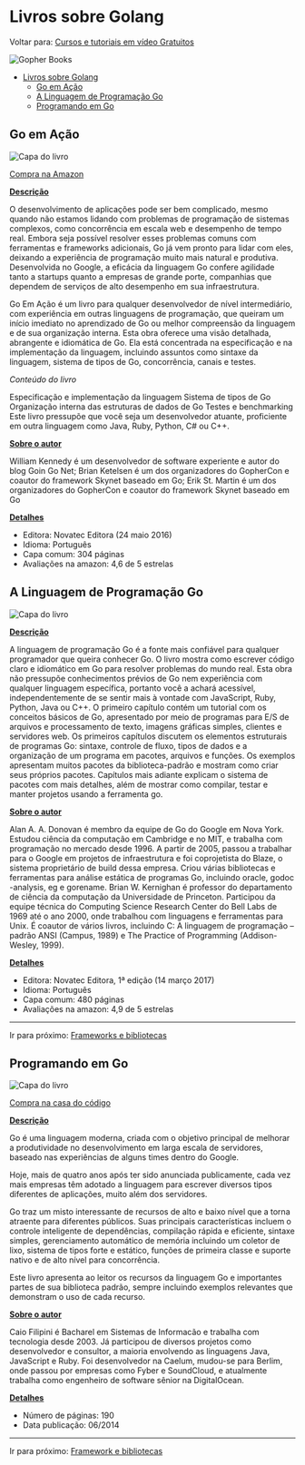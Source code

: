 # Livros sobre Golang
Voltar para: [Cursos e tutoriais em vídeo Gratuitos](../free-videos-references/README.md)

![Gopher Books](./assets/gopher-books.png)

- [Livros sobre Golang](#livros-sobre-golang)
  - [Go em Ação](#go-em-ação)
  - [A Linguagem de Programação Go](#a-linguagem-de-programação-go)
  - [Programando em Go](#programando-em-go)


## Go em Ação
![Capa do livro](./assets/book-go-in-action.jpg)

[Compra na Amazon](https://www.amazon.com.br/Go-em-A%C3%A7%C3%A3o-William-Kennedy/dp/8575225065)

**<u>Descrição</u>**

O desenvolvimento de aplicações pode ser bem complicado, mesmo quando não estamos lidando com problemas de programação de sistemas complexos, como concorrência em escala web e desempenho de tempo real. Embora seja possível resolver esses problemas comuns com ferramentas e frameworks adicionais, Go já vem pronto para lidar com eles, deixando a experiência de programação muito mais natural e produtiva. Desenvolvida no Google, a eficácia da linguagem Go confere agilidade tanto a startups quanto a empresas de grande porte, companhias que dependem de serviços de alto desempenho em sua infraestrutura.

Go Em Ação é um livro para qualquer desenvolvedor de nível intermediário, com experiência em outras linguagens de programação, que queiram um início imediato no aprendizado de Go ou melhor compreensão da linguagem e de sua organização interna. Esta obra oferece uma visão detalhada, abrangente e idiomática de Go. Ela está concentrada na especificação e na implementação da linguagem, incluindo assuntos como sintaxe da linguagem, sistema de tipos de Go, concorrência, canais e testes.

_Conteúdo do livro_

Especificação e implementação da linguagem
Sistema de tipos de Go
Organização interna das estruturas de dados de Go
Testes e benchmarking
Este livro pressupõe que você seja um desenvolvedor atuante, proficiente em outra linguagem como Java, Ruby, Python, C# ou C++.

**<u>Sobre o autor</u>**

William Kennedy é um desenvolvedor de software experiente e autor do blog Goin Go Net; Brian Ketelsen é um dos organizadores do GopherCon e coautor do framework Skynet baseado em Go; Erik St. Martin é um dos organizadores do GopherCon e coautor do framework Skynet baseado em Go

**<u>Detalhes</u>**

* Editora: Novatec Editora (24 maio 2016)
* Idioma: Português
* Capa comum: 304 páginas
* Avaliações na amazon: 4,6 de 5 estrelas 

## A Linguagem de Programação Go
![Capa do livro](./assets/book-go-programming-language.jpg)

**<u>Descrição</u>**   

A linguagem de programação Go é a fonte mais confiável para qualquer programador que queira conhecer Go. O livro mostra como escrever código claro e idiomático em Go para resolver problemas do mundo real. Esta obra não pressupõe conhecimentos prévios de Go nem experiência com qualquer linguagem específica, portanto você a achará acessível, independentemente de se sentir mais à vontade com JavaScript, Ruby, Python, Java ou C++.
O primeiro capítulo contém um tutorial com os conceitos básicos de Go, apresentado por meio de programas para E/S de arquivos e processamento de texto, imagens gráficas simples, clientes e servidores web.
Os primeiros capítulos discutem os elementos estruturais de programas Go: sintaxe, controle de fluxo, tipos de dados e a organização de um programa em pacotes, arquivos e funções. Os exemplos apresentam muitos pacotes da biblioteca-padrão e mostram como criar seus próprios pacotes. Capítulos mais adiante explicam o sistema de pacotes com mais detalhes, além de mostrar como compilar, testar e manter projetos usando a ferramenta go.

**<u>Sobre o autor</u>**   

Alan A. A. Donovan é membro da equipe de Go do Google em Nova York. Estudou ciência da computação em Cambridge e no MIT, e trabalha com programação no mercado desde 1996. A partir de 2005, passou a trabalhar para o Google em projetos de infraestrutura e foi coprojetista do Blaze, o sistema proprietário de build dessa empresa. Criou várias bibliotecas e ferramentas para análise estática de programas Go, incluindo oracle, godoc -analysis, eg e gorename. Brian W. Kernighan é professor do departamento de ciência da computação da Universidade de Princeton. Participou da equipe técnica do Computing Science Research Center do Bell Labs de 1969 até o ano 2000, onde trabalhou com linguagens e ferramentas para Unix. É coautor de vários livros, incluindo C: A linguagem de programação – padrão ANSI (Campus, 1989) e The Practice of Programming (Addison-Wesley, 1999).

**<u>Detalhes</u>**

* Editora: Novatec Editora, 1ª edição (14 março 2017)
* Idioma: Português
* Capa comum: 480 páginas
* Avaliações na amazon: 4,9 de 5 estrelas  


---

Ir para próximo: [Frameworks e bibliotecas](../frameworks-and-libraries/README.md)

## Programando em Go   
![Capa do livro](./assets/book-programming-in-go.jpeg)

[Compra na casa do código](https://www.casadocodigo.com.br/products/livro-google-go?_pos=1&_sid=846dbd1e4&_ss=r)

**<u>Descrição</u>**  

Go é uma linguagem moderna, criada com o objetivo principal de melhorar a produtividade no desenvolvimento em larga escala de servidores, baseado nas experiências de alguns times dentro do Google.

Hoje, mais de quatro anos após ter sido anunciada publicamente, cada vez mais empresas têm adotado a linguagem para escrever diversos tipos diferentes de aplicações, muito além dos servidores.

Go traz um misto interessante de recursos de alto e baixo nível que a torna atraente para diferentes públicos. Suas principais características incluem o controle inteligente de dependências, compilação rápida e eficiente, sintaxe simples, gerenciamento automático de memória incluindo um coletor de lixo, sistema de tipos forte e estático, funções de primeira classe e suporte nativo e de alto nível para concorrência.

Este livro apresenta ao leitor os recursos da linguagem Go e importantes partes de sua biblioteca padrão, sempre incluindo exemplos relevantes que demonstram o uso de cada recurso.

**<u>Sobre o autor</u>**  

Caio Filipini é Bacharel em Sistemas de Informacão e trabalha com tecnologia desde 2003. Já participou de diversos projetos como desenvolvedor e consultor, a maioria envolvendo as linguagens Java, JavaScript e Ruby. Foi desenvolvedor na Caelum, mudou-se para Berlim, onde passou por empresas como Fyber e SoundCloud, e atualmente trabalha como engenheiro de software sênior na DigitalOcean.

**<u>Detalhes</u>**

* Número de páginas: 190
* Data publicação: 06/2014

---

Ir para próximo: [Framework e bibliotecas](../frameworks-and-libraries/README.md)